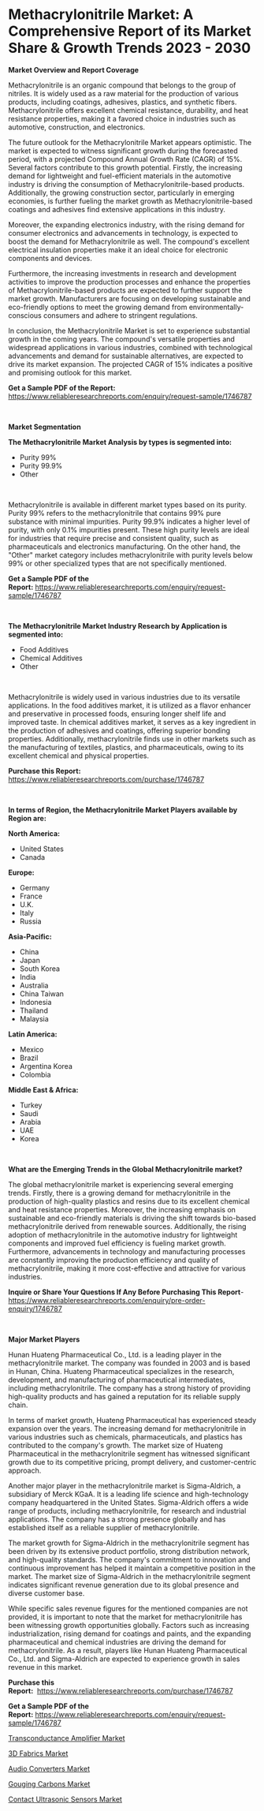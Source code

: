 <p><h1>Methacrylonitrile Market: A Comprehensive Report of its Market Share & Growth Trends 2023 - 2030</h1></p><p><strong>Market Overview and Report Coverage</strong></p>
<p><p>Methacrylonitrile is an organic compound that belongs to the group of nitriles. It is widely used as a raw material for the production of various products, including coatings, adhesives, plastics, and synthetic fibers. Methacrylonitrile offers excellent chemical resistance, durability, and heat resistance properties, making it a favored choice in industries such as automotive, construction, and electronics.</p><p>The future outlook for the Methacrylonitrile Market appears optimistic. The market is expected to witness significant growth during the forecasted period, with a projected Compound Annual Growth Rate (CAGR) of 15%. Several factors contribute to this growth potential. Firstly, the increasing demand for lightweight and fuel-efficient materials in the automotive industry is driving the consumption of Methacrylonitrile-based products. Additionally, the growing construction sector, particularly in emerging economies, is further fueling the market growth as Methacrylonitrile-based coatings and adhesives find extensive applications in this industry.</p><p>Moreover, the expanding electronics industry, with the rising demand for consumer electronics and advancements in technology, is expected to boost the demand for Methacrylonitrile as well. The compound's excellent electrical insulation properties make it an ideal choice for electronic components and devices.</p><p>Furthermore, the increasing investments in research and development activities to improve the production processes and enhance the properties of Methacrylonitrile-based products are expected to further support the market growth. Manufacturers are focusing on developing sustainable and eco-friendly options to meet the growing demand from environmentally-conscious consumers and adhere to stringent regulations.</p><p>In conclusion, the Methacrylonitrile Market is set to experience substantial growth in the coming years. The compound's versatile properties and widespread applications in various industries, combined with technological advancements and demand for sustainable alternatives, are expected to drive its market expansion. The projected CAGR of 15% indicates a positive and promising outlook for this market.</p></p>
<p><strong>Get a Sample PDF of the Report:</strong> <a href="https://www.reliableresearchreports.com/enquiry/request-sample/1746787">https://www.reliableresearchreports.com/enquiry/request-sample/1746787</a></p>
<p>&nbsp;</p>
<p><strong>Market Segmentation</strong></p>
<p><strong>The Methacrylonitrile Market Analysis by types is segmented into:</strong></p>
<p><ul><li>Purity 99%</li><li>Purity 99.9%</li><li>Other</li></ul></p>
<p>&nbsp;</p>
<p><p>Methacrylonitrile is available in different market types based on its purity. Purity 99% refers to the methacrylonitrile that contains 99% pure substance with minimal impurities. Purity 99.9% indicates a higher level of purity, with only 0.1% impurities present. These high purity levels are ideal for industries that require precise and consistent quality, such as pharmaceuticals and electronics manufacturing. On the other hand, the "Other" market category includes methacrylonitrile with purity levels below 99% or other specialized types that are not specifically mentioned.</p></p>
<p><strong>Get a Sample PDF of the Report:</strong>&nbsp;<a href="https://www.reliableresearchreports.com/enquiry/request-sample/1746787">https://www.reliableresearchreports.com/enquiry/request-sample/1746787</a></p>
<p>&nbsp;</p>
<p><strong>The Methacrylonitrile Market Industry Research by Application is segmented into:</strong></p>
<p><ul><li>Food Additives</li><li>Chemical Additives</li><li>Other</li></ul></p>
<p>&nbsp;</p>
<p><p>Methacrylonitrile is widely used in various industries due to its versatile applications. In the food additives market, it is utilized as a flavor enhancer and preservative in processed foods, ensuring longer shelf life and improved taste. In chemical additives market, it serves as a key ingredient in the production of adhesives and coatings, offering superior bonding properties. Additionally, methacrylonitrile finds use in other markets such as the manufacturing of textiles, plastics, and pharmaceuticals, owing to its excellent chemical and physical properties.</p></p>
<p><strong>Purchase this Report:</strong>&nbsp; <a href="https://www.reliableresearchreports.com/purchase/1746787">https://www.reliableresearchreports.com/purchase/1746787</a></p>
<p>&nbsp;</p>
<p><strong>In terms of Region, the Methacrylonitrile Market Players available by Region are:</strong></p>
<p>
    <p> <strong> North America: </strong>
        <ul>
            <li>United States</li>
            <li>Canada</li>
        </ul>
        </p> 
    <p> <strong> Europe: </strong>
        <ul>
            <li>Germany</li>
            <li>France</li>
            <li>U.K.</li>
            <li>Italy</li>
            <li>Russia</li>
        </ul>
        </p> 
    <p> <strong> Asia-Pacific: </strong>
        <ul>
            <li>China</li>
            <li>Japan</li>
            <li>South Korea</li>
            <li>India</li>
            <li>Australia</li>
            <li>China Taiwan</li>
            <li>Indonesia</li>
            <li>Thailand</li>
            <li>Malaysia</li>
        </ul>
        </p> 
    <p> <strong> Latin America: </strong>
        <ul>
            <li>Mexico</li>
            <li>Brazil</li>
            <li>Argentina Korea</li>
            <li>Colombia</li>
        </ul>
        </p> 
    <p> <strong> Middle East & Africa: </strong>
        <ul>
            <li>Turkey</li>
            <li>Saudi</li>
            <li>Arabia</li>
            <li>UAE</li>
            <li>Korea</li>
        </ul>
    </p>
    </p>
<p>&nbsp;</p>
<p><strong>What are the Emerging Trends in the Global Methacrylonitrile market?</strong></p>
<p><p>The global methacrylonitrile market is experiencing several emerging trends. Firstly, there is a growing demand for methacrylonitrile in the production of high-quality plastics and resins due to its excellent chemical and heat resistance properties. Moreover, the increasing emphasis on sustainable and eco-friendly materials is driving the shift towards bio-based methacrylonitrile derived from renewable sources. Additionally, the rising adoption of methacrylonitrile in the automotive industry for lightweight components and improved fuel efficiency is fueling market growth. Furthermore, advancements in technology and manufacturing processes are constantly improving the production efficiency and quality of methacrylonitrile, making it more cost-effective and attractive for various industries.</p></p>
<p><strong>Inquire or Share Your Questions If Any Before Purchasing This Report</strong>- <a href="https://www.reliableresearchreports.com/enquiry/pre-order-enquiry/1746787">https://www.reliableresearchreports.com/enquiry/pre-order-enquiry/1746787</a></p>
<p>&nbsp;</p>
<p><strong>Major Market Players</strong></p>
<p><p>Hunan Huateng Pharmaceutical Co., Ltd. is a leading player in the methacrylonitrile market. The company was founded in 2003 and is based in Hunan, China. Huateng Pharmaceutical specializes in the research, development, and manufacturing of pharmaceutical intermediates, including methacrylonitrile. The company has a strong history of providing high-quality products and has gained a reputation for its reliable supply chain.</p><p>In terms of market growth, Huateng Pharmaceutical has experienced steady expansion over the years. The increasing demand for methacrylonitrile in various industries such as chemicals, pharmaceuticals, and plastics has contributed to the company's growth. The market size of Huateng Pharmaceutical in the methacrylonitrile segment has witnessed significant growth due to its competitive pricing, prompt delivery, and customer-centric approach.</p><p>Another major player in the methacrylonitrile market is Sigma-Aldrich, a subsidiary of Merck KGaA. It is a leading life science and high-technology company headquartered in the United States. Sigma-Aldrich offers a wide range of products, including methacrylonitrile, for research and industrial applications. The company has a strong presence globally and has established itself as a reliable supplier of methacrylonitrile.</p><p>The market growth for Sigma-Aldrich in the methacrylonitrile segment has been driven by its extensive product portfolio, strong distribution network, and high-quality standards. The company's commitment to innovation and continuous improvement has helped it maintain a competitive position in the market. The market size of Sigma-Aldrich in the methacrylonitrile segment indicates significant revenue generation due to its global presence and diverse customer base.</p><p>While specific sales revenue figures for the mentioned companies are not provided, it is important to note that the market for methacrylonitrile has been witnessing growth opportunities globally. Factors such as increasing industrialization, rising demand for coatings and paints, and the expanding pharmaceutical and chemical industries are driving the demand for methacrylonitrile. As a result, players like Hunan Huateng Pharmaceutical Co., Ltd. and Sigma-Aldrich are expected to experience growth in sales revenue in this market.</p></p>
<p><strong>Purchase this Report:</strong>&nbsp;&nbsp;<a href="https://www.reliableresearchreports.com/purchase/1746787">https://www.reliableresearchreports.com/purchase/1746787</a></p>
<p></p>
<p><strong>Get a Sample PDF of the Report:</strong>&nbsp;<a href="https://www.reliableresearchreports.com/enquiry/request-sample/1746787">https://www.reliableresearchreports.com/enquiry/request-sample/1746787</a></p>
<p><p><a href="https://medium.com/@ravenrussel2023/transconductance-amplifier-market-furnishes-information-on-market-share-market-trends-and-market-d6f4dd25c7c9">Transconductance Amplifier Market</a></p><p><a href="https://github.com/prosalinda88/Market-Research-Report-List-1/blob/main/3d-fabrics-market.md">3D Fabrics Market</a></p><p><a href="https://medium.com/@gerardowolf/audio-converters-nbsp-market-focuses-on-market-share-size-and-projected-forecast-till-2030-ae02ed124990">Audio Converters Market</a></p><p><a href="https://github.com/amae102299/Market-Research-Report-List-1/blob/main/gouging-carbons-market.md">Gouging Carbons Market</a></p><p><a href="https://medium.com/@holliswelch2023/contact-ultrasonic-sensors-market-the-key-to-successful-business-strategy-forecast-till-2030-255a70e045ca">Contact Ultrasonic Sensors Market</a></p></p>